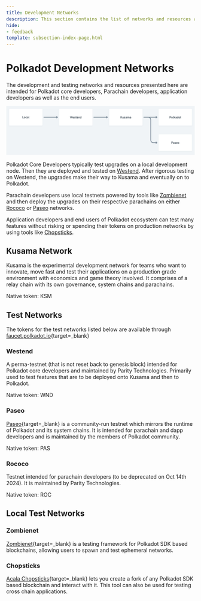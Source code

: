 ```yaml
---
title: Development Networks
description: This section contains the list of networks and resources available for developers in the Polkadot ecosystem for testing purposes. 
hide: 
- feedback
template: subsection-index-page.html
---
```


# Polkadot Development Networks

The development and testing networks and resources presented here are intended for Polkadot core developers, Parachain developers, 
application developers as well as the end users.

![Polkadot Development infographic](/images/polkadot-protocol/introduction/development-networks.png)

Polkadot Core Developers typically test upgrades on a local development node. Then they are deployed and tested on [Westend](#westend). 
After rigorous testing on Westend, the upgrades make their way to Kusama and eventually on to Polkadot.

Parachain developers use local testnets powered by tools like [Zombienet](#zombienet) and then deploy the upgrades on their respective
parachains on either [Rococo](#rococo) or [Paseo](#paseo) networks.

Application developers and end users of Polkadot ecosystem can test many features without risking or spending their tokens on production 
networks by using tools like [Chopsticks](#chopsticks).

## Kusama Network

Kusama is the experimental development network for teams who want to innovate, move fast and test their applications on a
production grade environment with economics and game theory involved. It comprises of a relay chain with its own governance, system chains 
and parachains.

Native token: KSM

## Test Networks

The tokens for the test networks listed below are available through [faucet.polkadot.io](https://faucet.polkadot.io/){target=\_blank} 

### Westend

A perma-testnet (that is not reset back to genesis block) intended for Polkadot core developers and maintained by Parity Technologies. 
Primarily used to test features that are to be deployed onto Kusama and then to Polkadot. 

Native token: WND

### Paseo

[Paseo](https://github.com/paseo-network){target=\_blank}  is a community-run testnet which mirrors the runtime of Polkadot and its system chains. It is intended for parachain and dapp developers and is maintained by the members of 
Polkadot community.

Native token: PAS

### Rococo

Testnet intended for parachain developers (to be deprecated on Oct 14th 2024). It is maintained by Parity Technologies.

Native token: ROC

## Local Test Networks

### Zombienet

[Zombienet](https://github.com/paritytech/zombienet){target=\_blank} is a testing framework for Polkadot SDK based blockchains, allowing 
users to spawn and test ephemeral networks. 

### Chopsticks

[Acala Chopsticks](https://github.com/AcalaNetwork/chopsticks){target=\_blank} lets you create a fork of any Polkadot SDK based blockchain 
and interact with it. This tool can also be used for testing cross chain applications.
